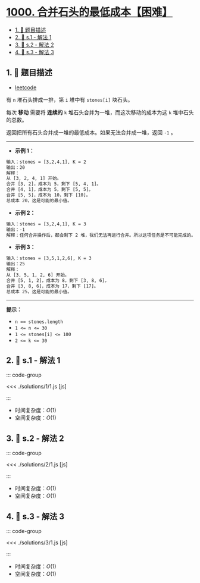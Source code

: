# [1000. 合并石头的最低成本【困难】](https://github.com/tnotesjs/TNotes.leetcode/tree/main/notes/1000.%20%E5%90%88%E5%B9%B6%E7%9F%B3%E5%A4%B4%E7%9A%84%E6%9C%80%E4%BD%8E%E6%88%90%E6%9C%AC%E3%80%90%E5%9B%B0%E9%9A%BE%E3%80%91)

<!-- region:toc -->

- [1. 📝 题目描述](#1--题目描述)
- [2. 🎯 s.1 - 解法 1](#2--s1---解法-1)
- [3. 🎯 s.2 - 解法 2](#3--s2---解法-2)
- [4. 🎯 s.3 - 解法 3](#4--s3---解法-3)

<!-- endregion:toc -->

## 1. 📝 题目描述

- [leetcode](https://leetcode.cn/problems/minimum-cost-to-merge-stones/)

有 `n` 堆石头排成一排，第 `i` 堆中有 `stones[i]` 块石头。

每次 **移动** 需要将 **连续的** `k` 堆石头合并为一堆，而这次移动的成本为这 `k` 堆中石头的总数。

返回把所有石头合并成一堆的最低成本。如果无法合并成一堆，返回 `-1` 。

---

- **示例 1：**

```txt
输入：stones = [3,2,4,1], K = 2
输出：20
解释：
从 [3, 2, 4, 1] 开始。
合并 [3, 2]，成本为 5，剩下 [5, 4, 1]。
合并 [4, 1]，成本为 5，剩下 [5, 5]。
合并 [5, 5]，成本为 10，剩下 [10]。
总成本 20，这是可能的最小值。
```

- **示例 2：**

```txt
输入：stones = [3,2,4,1], K = 3
输出：-1
解释：任何合并操作后，都会剩下 2 堆，我们无法再进行合并。所以这项任务是不可能完成的。.
```

- **示例 3：**

```txt
输入：stones = [3,5,1,2,6], K = 3
输出：25
解释：
从 [3, 5, 1, 2, 6] 开始。
合并 [5, 1, 2]，成本为 8，剩下 [3, 8, 6]。
合并 [3, 8, 6]，成本为 17，剩下 [17]。
总成本 25，这是可能的最小值。
```

---

**提示：**

- `n == stones.length`
- `1 <= n <= 30`
- `1 <= stones[i] <= 100`
- `2 <= k <= 30`

## 2. 🎯 s.1 - 解法 1

::: code-group

<<< ./solutions/1/1.js [js]

:::

- 时间复杂度：$O(1)$
- 空间复杂度：$O(1)$

## 3. 🎯 s.2 - 解法 2

::: code-group

<<< ./solutions/2/1.js [js]

:::

- 时间复杂度：$O(1)$
- 空间复杂度：$O(1)$

## 4. 🎯 s.3 - 解法 3

::: code-group

<<< ./solutions/3/1.js [js]

:::

- 时间复杂度：$O(1)$
- 空间复杂度：$O(1)$
